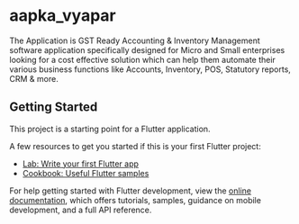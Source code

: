 # aapka_vyapar

The Application is GST Ready Accounting & Inventory Management software application specifically designed for Micro and Small enterprises looking for a cost effective solution which can help them automate their various business functions like Accounts, Inventory, POS, Statutory reports, CRM & more.

## Getting Started

This project is a starting point for a Flutter application.

A few resources to get you started if this is your first Flutter project:

- [Lab: Write your first Flutter app](https://docs.flutter.dev/get-started/codelab)
- [Cookbook: Useful Flutter samples](https://docs.flutter.dev/cookbook)

For help getting started with Flutter development, view the
[online documentation](https://docs.flutter.dev/), which offers tutorials,
samples, guidance on mobile development, and a full API reference.
